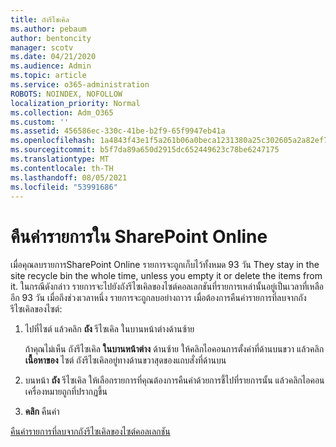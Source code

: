 ```yaml
---
title: ถังรีไซเคิล
ms.author: pebaum
author: bentoncity
manager: scotv
ms.date: 04/21/2020
ms.audience: Admin
ms.topic: article
ms.service: o365-administration
ROBOTS: NOINDEX, NOFOLLOW
localization_priority: Normal
ms.collection: Adm_O365
ms.custom: ''
ms.assetid: 456586ec-330c-41be-b2f9-65f9947eb41a
ms.openlocfilehash: 1a4843f43e1f5a261b06a0beca1231380a25c302605a2a82ef7143791f2964e5
ms.sourcegitcommit: b5f7da89a650d2915dc652449623c78be6247175
ms.translationtype: MT
ms.contentlocale: th-TH
ms.lasthandoff: 08/05/2021
ms.locfileid: "53991686"
---
```

# <a name="restore-items-in-sharepoint-online"></a>คืนค่ารายการใน SharePoint Online

เมื่อคุณลบรายการSharePoint Online รายการจะถูกเก็บไว้ทั้งหมด 93 วัน They stay in the site recycle bin the whole time, unless you empty it or delete the items from it. ในกรณีดังกล่าว รายการจะไปยังถังรีไซเคิลของไซต์คอลเลกชันที่รายการเหล่านั้นอยู่เป็นเวลาที่เหลืออีก 93 วัน เมื่อถึงช่วงเวลาหนึ่ง รายการจะถูกลบอย่างถาวร เมื่อต้องการคืนค่ารายการที่ลบจากถังรีไซเคิลของไซต์:
  
1. ไปที่ไซต์ แล้วคลิก **ถัง** รีไซเคิล ในบานหน้าต่างด้านซ้าย 
    
    ถ้าคุณไม่เห็น ถังรีไซเคิล **ในบานหน้าต่าง** ด้านซ้าย ให้คลิกไอคอนการตั้งค่าที่ด้านบนขวา แล้วคลิก **เนื้อหาของ** ไซต์ ถังรีไซเคิลอยู่ทางด้านขวาสุดของแถบสั่งที่ด้านบน
    
2. บนหน้า **ถัง** รีไซเคิล ให้เลือกรายการที่คุณต้องการคืนค่าด้วยการชี้ไปที่รายการนั้น แล้วคลิกไอคอนเครื่องหมายถูกที่ปรากฏขึ้น 
    
3. **คลิก** คืนค่า
    
[คืนค่ารายการที่ลบจากถังรีไซเคิลของไซต์คอลเลกชัน](https://support.microsoft.com/office/restore-items-in-the-recycle-bin-that-were-deleted-from-sharepoint-or-teams-6df466b6-55f2-4898-8d6e-c0dff851a0be)
  

